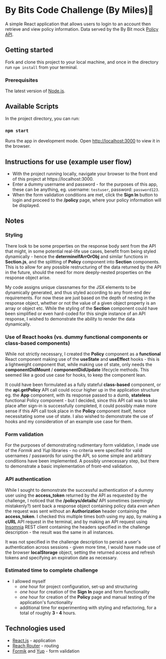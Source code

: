 # By Bits Code Challenge (By Miles)🚗

A simple React application that allows users to login to an account then retrieve and view policy information. Data served by the By Bit mock [Policy API](https://api.bybits.co.uk/).

## Getting started

Fork and clone this project to your local machine, and once in the directory run `npm install` from your terminal.

### Prerequisites

The latest version of [Node.js](https://nodejs.org/).

## Available Scripts

In the project directory, you can run:

### `npm start`

Runs the app in development mode. Open [http://localhost:3000](http://localhost:3000) to view it in the browser.

## Instructions for use (example user flow)

* With the project running locally, navigate your browser to the front end of this project at https://localhost:3000.
* Enter a dummy username and password - for the purposes of this app, these can be anything, eg. username: `testuser`, password: `password123`.
* When the form validation conditions are met, click the **Sign In** button to login and proceed to the **/policy** page, where your policy information will be displayed.

## Notes

### Styling
There look to be some properties on the response body sent from the API that might, in some potential real-life use cases, benefit from being styled dynamically - hence the **determineIfArrOrObj** and similar functions in **Section.js**, and the splitting of **Policy** component into **Section** components. This is to allow for any possible restructuring of the data returned by the API in the future, should the need for more deeply-nested properties on the response object arise. 

My code assigns unique classnames for the JSX elements to be dynamically generated, and thus styled according to any front-end dev requirements. For now these are just based on the depth of nesting in the response object, whether or not the value of a given object property is an array or object etc. While the styling of the **Section** component could have been simplified or even hard-coded for this single instance of an API response, I wished to demonstrate the ability to render the data dynamically.

### Use of React hooks (vs. dummy functional components or class-based components)
While not strictly necessary, I created the **Policy** component as a **functional** React component making use of the **useState** and **useEffect** hooks - this is a lightweight component that, while making use of state, only needs the **componentDidMount** / **componentDidUpdate** lifecycle methods. This seemed like a good use case for hooks, to keep the component lean.

 It could have been formulated as a fully stateful **class-based** component, or the **api.getPolicy** API call could occur higher up in the application structure eg. the **App** component, with its response passed to a dumb, **stateless** functional Policy component - but I decided, since this API call was to take place after sign-in is successfully completed, it could possibly make more sense if this API call took place in the **Policy** component itself, hence necessitating some use of state. I also wished to demonstrate the use of hooks and my consideration of an example use case for them.

### Form validation
For the purposes of demonstrating rudimentary form validation, I made use of the *Formik* and *Yup* libraries - no criteria were specified for valid usernames / passwords for using the API, so some simple and arbitrary conditions have been implemented. A possibly unnecessary step, but there to demonstrate a basic implementation of front-end validation.

### API authentication
While I sought to demonstrate the successful authentication of a dummy user using the **access_token** returned by the API as requested by the challenge, I noticed that the **/policys/details/** API sometimes (seemingly mistakenly?) sent back a response object containing policy data _even when_ the request was sent without an **Authorization** header containing the **access_token**. I checked this multiple times both using my app, by making a **cURL** API request in the terminal, and by making an API request using [Insomnia](https://insomnia.rest) REST client containing the headers specified in the challenge description - the result was the same in all instances.

It was not specified in the challenge description to persist a user's authentication across sessions - given more time, I would have made use of the browser **localStorage** object, setting the returned access and refresh tokens and specifying an expiration date as necessary.

### Estimated time to complete challenge
* I allowed myself 
  - *one* hour for project configuration, set-up and structuring
  - *one* hour for creation of the **Sign In** page and form functionality
  - *one* hour for creation of the **Policy** page and manual testing of the application's functionality
  - additional time for experimenting with styling and refactoring, for a total of roughly **3 - 4** hours.

## Technologies used
* [React.js](https://reactjs.org/) - application
* [Reach Router](https://reach.tech/router/) - routing
* [Formik](https://formik.org/) and [Yup](https://www.npmjs.com/package/yup) - form validation
